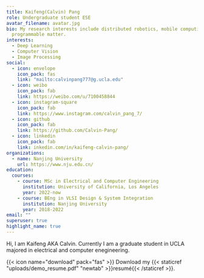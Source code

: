 ```yaml
---
title: Kaifeng(Calvin) Pang
role: Undergraduate student ESE
avatar_filename: avatar.jpg
bio: My research interests include distributed robotics, mobile computing and
  programmable matter.
interests:
  - Deep Learning
  - Computer Vision
  - Image Processing
social:
  - icon: envelope
    icon_pack: fas
    link: "mailto:calvinpang777@g.ucla.edu"
  - icon: weibo
    icon_pack: fab
    link: https://weibo.com/u/7100458844
  - icon: instagram-square
    icon_pack: fab
    link: https://www.instagram.com/calvin_pang_7/
  - icon: github
    icon_pack: fab
    link: https://github.com/Calvin-Pang/
  - icon: linkedin
    icon_pack: fab
    link: inkedin.com/in/kaifeng-calvin-pang/
organizations:
  - name: Nanjing University
    url: https://www.nju.edu.cn/
education:
  courses:
    - course: MSc in Electrical and Computer Engineering
      institution: University of California, Los Angeles
      year: 2022-now
    - course: BEng in VLSI Design & System Integration
      institution: Nanjing University
      year: 2018-2022
email: ""
superuser: true
highlight_name: true
---
```


Hi, I am Kaifeng AKA Calvin. Currently I am a graduate student in UCLA majored in electrical and computer enegineering.

{{< icon name="download" pack="fas" >}} Download my {{< staticref "uploads/demo_resume.pdf" "newtab" >}}resumé{{< /staticref >}}.
